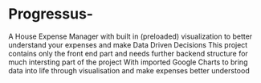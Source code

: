 # Progressus-
A House Expense Manager with built in (preloaded) visualization to better understand your expenses and make Data Driven Decisions
This project contains only the front end part and needs further backend structure for much intersting part of the project
With imported Google Charts to bring data into life through visualisation and make expenses better understood

